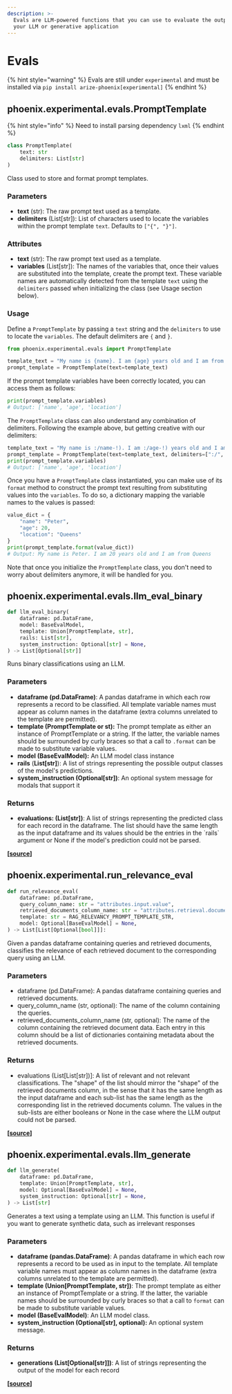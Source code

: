 ```yaml
---
description: >-
  Evals are LLM-powered functions that you can use to evaluate the output of
  your LLM or generative application
---
```


# Evals

{% hint style="warning" %}
Evals are still under `experimental` and must be installed via `pip install arize-phoenix[experimental]`
{% endhint %}

## phoenix.experimental.evals.PromptTemplate

{% hint style="info" %}
Need to install parsing dependency `lxml`
{% endhint %}

```python
class PromptTemplate(
    text: str
    delimiters: List[str]
)
```

Class used to store and format prompt templates.&#x20;

### Parameters

* **text** (str): The raw prompt text used as a template.&#x20;
* **delimiters** (List\[str]): List of characters used to locate the variables within the prompt template `text`. Defaults to `["{", "}"]`.

### Attributes

* **text** (str): The raw prompt text used as a template.&#x20;
* **variables** (List\[str]): The names of the variables that, once their values are substituted into the template, create the prompt text. These variable names are automatically detected from the template `text` using the `delimiters` passed when initializing the class (see Usage section below).&#x20;

### Usage

Define a `PromptTemplate` by passing a `text` string and the `delimiters` to use to locate the `variables`. The default delimiters are `{` and `}`.

```python
from phoenix.experimental.evals import PromptTemplate

template_text = "My name is {name}. I am {age} years old and I am from {location}."
prompt_template = PromptTemplate(text=template_text)
```

If the prompt template variables have been correctly located, you can access them as follows:

```python
print(prompt_template.variables)
# Output: ['name', 'age', 'location']
```

The `PromptTemplate` class can also understand any combination of delimiters. Following the example above, but getting creative with our delimiters:

```python
template_text = "My name is :/name-!). I am :/age-!) years old and I am from :/location-!)."
prompt_template = PromptTemplate(text=template_text, delimiters=[":/", "-!)"])
print(prompt_template.variables)
# Output: ['name', 'age', 'location']
```

Once you have a `PromptTemplate` class instantiated, you can make use of its `format` method to construct the prompt text resulting from substituting values into the `variables`. To do so, a dictionary mapping the variable names to the values is passed:

```python
value_dict = {
    "name": "Peter",
    "age": 20,
    "location": "Queens"
}
print(prompt_template.format(value_dict))
# Output: My name is Peter. I am 20 years old and I am from Queens
```

Note that once you initialize the `PromptTemplate` class, you don't need to worry about delimiters anymore, it will be handled for you.

## phoenix.experimental.evals.llm\_eval\_binary

```python
def llm_eval_binary(
    dataframe: pd.DataFrame,
    model: BaseEvalModel,
    template: Union[PromptTemplate, str],
    rails: List[str],
    system_instruction: Optional[str] = None,
) -> List[Optional[str]]
```

Runs binary classifications using an LLM.

### Parameters

* **dataframe (pd.DataFrame)**: A pandas dataframe in which each row represents a record to be classified. All template variable names must appear as column names in the dataframe (extra columns unrelated to the template are permitted).
* **template (PromptTemplate or st):** The prompt template as either an instance of PromptTemplate or a string. If the latter, the variable names should be surrounded by curly braces so that a call to `.format` can be made to substitute variable values.
* **model (BaseEvalModel):** An LLM model class instance
* **rails** (**List\[str]**): A list of strings representing the possible output classes of the model's predictions.
* **system\_instruction (Optional\[str])**: An optional system message for modals that support it

### Returns

* **evaluations: (List\[str])**: A list of strings representing the predicted class for each record in the dataframe. The list should have the same length as the input dataframe and its values should be the entries in the \`rails\` argument or None if the model's prediction could not be parsed.

**\[**[**source**](https://github.com/Arize-ai/phoenix/blob/main/src/phoenix/experimental/evals/functions/binary.py)**]**

## phoenix.experimental.run\_relevance\_eval

```python
def run_relevance_eval(
    dataframe: pd.DataFrame,
    query_column_name: str = "attributes.input.value",
    retrieved_documents_column_name: str = "attributes.retrieval.documents",
    template: str = RAG_RELEVANCY_PROMPT_TEMPLATE_STR,
    model: Optional[BaseEvalModel] = None,
) -> List[List[Optional[bool]]]:
```

Given a pandas dataframe containing queries and retrieved documents, classifies the relevance of each retrieved document to the corresponding query using an LLM.

### Parameters

* dataframe (pd.DataFrame): A pandas dataframe containing queries and retrieved documents.
* query\_column\_name (str, optional): The name of the column containing the queries.
* retrieved\_documents\_column\_name (str, optional): The name of the column containing the retrieved document data. Each entry in this column should be a list of dictionaries containing metadata about the retrieved documents.

### Returns

* evaluations (List\[List\[str])]: A list of relevant and not relevant classifications. The "shape" of the list should mirror the "shape" of the retrieved documents column, in the sense that it has the same length as the input dataframe and each sub-list has the same length as the corresponding list in the retrieved documents column. The values in the sub-lists are either booleans or None in the case where the LLM output could not be parsed.

**\[**[**source**](https://github.com/Arize-ai/phoenix/blob/main/src/phoenix/experimental/evals/functions/binary.py)**]**

## phoenix.experimental.evals.llm\_generate

```python
def llm_generate(
    dataframe: pd.DataFrame,
    template: Union[PromptTemplate, str],
    model: Optional[BaseEvalModel] = None,
    system_instruction: Optional[str] = None,
) -> List[str]
```

Generates a text using a template using an LLM. This function is useful if you want to generate synthetic data, such as irrelevant responses

### Parameters

* **dataframe (pandas.DataFrame)**: A pandas dataframe in which each row represents a record to be used as in input to the template. All template variable names must appear as column names in the dataframe (extra columns unrelated to the template are permitted).
* **template (Union\[PromptTemplate, str])**: The prompt template as either an instance of PromptTemplate or a string. If the latter, the variable names should be surrounded by curly braces so that a call to `format` can be made to substitute variable values.
* **model (BaseEvalModel)**: An LLM model class.
* **system\_instruction (Optional\[str], optional):** An optional system message.

### Returns

* **generations (List\[Optional\[str]])**: A list of strings representing the output of the model for each record

**\[**[**source**](https://github.com/Arize-ai/phoenix/blob/main/src/phoenix/experimental/evals/functions/generate.py)**]**
